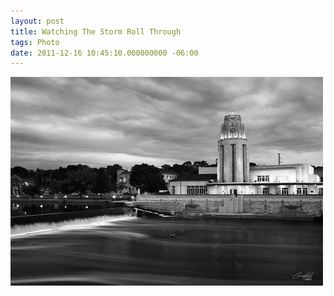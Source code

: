 ```yaml
---
layout: post
title: Watching The Storm Roll Through
tags: Photo 
date: 2011-12-16 10:45:10.000000000 -06:00
---
```

<a href="/images/CRW_1453.jpg" rel="lightbox[unique]"><img src="/images/CRW_1453s.jpg"></a>
